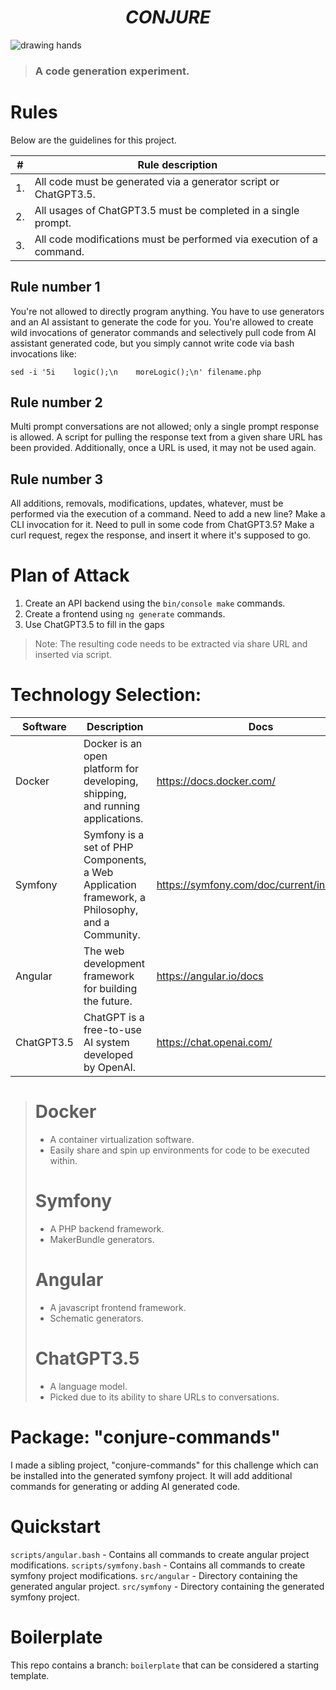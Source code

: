 <h1 align="center">
  <i>CONJURE</i>
</h1>

![drawing hands](https://i.imgur.com/LEsRp0V.jpg)

> ### A code generation experiment.

# Rules

Below are the guidelines for this project.

| #  | Rule description                                                     |
|----|----------------------------------------------------------------------|
| 1. | All code must be generated via a generator script or ChatGPT3.5.     |
| 2. | All usages of ChatGPT3.5 must be completed in a single prompt.       |
| 3. | All code modifications must be performed via execution of a command. |

## Rule number 1

You're not allowed to directly program anything. You have to use generators and an AI assistant to generate the code for
you. You're allowed to create wild invocations of generator commands and selectively pull code from AI assistant
generated code, but you simply cannot write code via bash invocations like:

```
sed -i '5i    logic();\n    moreLogic();\n' filename.php
```

## Rule number 2

Multi prompt conversations are not allowed; only a single prompt response is allowed. A script for pulling the response
text from a given share URL has been provided. Additionally, once a URL is used, it may not be used again.

## Rule number 3

All additions, removals, modifications, updates, whatever, must be performed via the execution of a command. Need to add
a new line? Make a CLI invocation for it. Need to pull in some code from ChatGPT3.5? Make a curl request, regex the
response, and insert it where it's supposed to go.

# Plan of Attack

1. Create an API backend using the `bin/console make` commands.
2. Create a frontend using `ng generate` commands.
3. Use ChatGPT3.5 to fill in the gaps

> Note: The resulting code needs to be extracted via share URL and inserted via script.

# Technology Selection:

| Software | Description | Docs |
| -------- | ----------- | ---- |
| Docker | Docker is an open platform for developing, shipping, and running applications. | https://docs.docker.com/ |
| Symfony | Symfony is a set of PHP Components, a Web Application framework, a Philosophy, and a Community. |  https://symfony.com/doc/current/index.html |
| Angular | The web development framework for building the future. | https://angular.io/docs |
| ChatGPT3.5 | ChatGPT is a free-to-use AI system developed by OpenAI. | https://chat.openai.com/ |

> # Docker
> - A container virtualization software.
> - Easily share and spin up environments for code to be executed within.
>
> # Symfony
> - A PHP backend framework.
> - MakerBundle generators.
>
> # Angular
> - A javascript frontend framework.
> - Schematic generators.
>
> # ChatGPT3.5
> - A language model. 
> - Picked due to its ability to share URLs to conversations.

# Package: "conjure-commands"

I made a sibling project, "conjure-commands" for this challenge which can be installed into the generated symfony project. It will add additional commands for generating or adding AI generated code.

# Quickstart

`scripts/angular.bash` - Contains all commands to create angular project modifications.
`scripts/symfony.bash` - Contains all commands to create symfony project modifications.
`src/angular` - Directory containing the generated angular project.
`src/symfony` - Directory containing the generated symfony project.

# Boilerplate

This repo contains a branch: `boilerplate` that can be considered a starting template.



